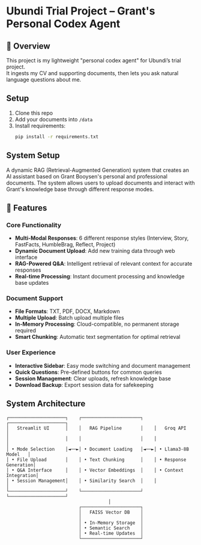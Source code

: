 # Ubundi Trial Project – Grant's Personal Codex Agent

## 🚀 Overview
This project is my lightweight "personal codex agent" for Ubundi’s trial project.  
It ingests my CV and supporting documents, then lets you ask natural language questions about me.  

## Setup
1. Clone this repo
2. Add your documents into `/data`
3. Install requirements:
   ```bash
   pip install -r requirements.txt

## System Setup

A dynamic RAG (Retrieval-Augmented Generation) system that creates an AI assistant based on Grant Booysen's personal and professional documents. The system allows users to upload documents and interact with Grant's knowledge base through different response modes.

## 🌟 Features

### Core Functionality
- **Multi-Modal Responses**: 6 different response styles (Interview, Story, FastFacts, HumbleBrag, Reflect, Project)
- **Dynamic Document Upload**: Add new training data through web interface
- **RAG-Powered Q&A**: Intelligent retrieval of relevant context for accurate responses
- **Real-time Processing**: Instant document processing and knowledge base updates

### Document Support
- **File Formats**: TXT, PDF, DOCX, Markdown
- **Multiple Upload**: Batch upload multiple files
- **In-Memory Processing**: Cloud-compatible, no permanent storage required
- **Smart Chunking**: Automatic text segmentation for optimal retrieval

### User Experience
- **Interactive Sidebar**: Easy mode switching and document management
- **Quick Questions**: Pre-defined buttons for common queries
- **Session Management**: Clear uploads, refresh knowledge base
- **Download Backup**: Export session data for safekeeping

## System Architecture

```
┌─────────────────────┐    ┌──────────────────────┐    ┌─────────────────────┐
│   Streamlit UI      │    │   RAG Pipeline       │    │   Groq API          │
│                     │    │                      │    │                     │
│ • Mode Selection    │◄──►│ • Document Loading   │◄──►│ • Llama3-8B Model   │
│ • File Upload       │    │ • Text Chunking      │    │ • Response Generation│
│ • Q&A Interface     │    │ • Vector Embeddings  │    │ • Context Integration│
│ • Session Management│    │ • Similarity Search  │    │                     │
└─────────────────────┘    └──────────────────────┘    └─────────────────────┘
                                      │
                           ┌──────────────────────┐
                           │   FAISS Vector DB    │
                           │                      │
                           │ • In-Memory Storage  │
                           │ • Semantic Search    │
                           │ • Real-time Updates  │
                           └──────────────────────┘
```